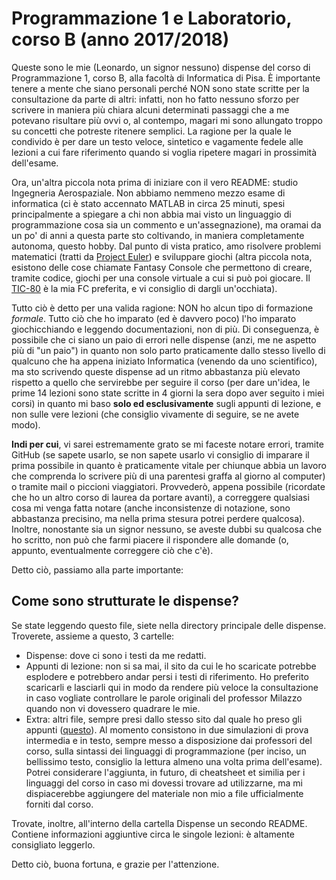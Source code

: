 # Programmazione 1 e Laboratorio, corso B (anno 2017/2018)
Queste sono le mie (Leonardo, un signor nessuno) dispense del corso di Programmazione 1, corso B, alla facoltà di Informatica di Pisa. È importante tenere a mente che siano personali perché NON sono state scritte per la consultazione da parte di altri: infatti, non ho fatto nessuno sforzo per scrivere in maniera più chiara alcuni determinati passaggi che a me potevano risultare più ovvi o, al contempo, magari mi sono allungato troppo su concetti che potreste ritenere semplici. La ragione per la quale le condivido è per dare un testo veloce, sintetico e vagamente fedele alle lezioni a cui fare riferimento quando si voglia ripetere magari in prossimità dell'esame.

Ora, un'altra piccola nota prima di iniziare con il vero README: studio Ingegneria Aerospaziale. Non abbiamo nemmeno mezzo esame di informatica (ci è stato accennato MATLAB in circa 25 minuti, spesi principalmente a spiegare a chi non abbia mai visto un linguaggio di programmazione cosa sia un commento e un'assegnazione), ma oramai da un po' di anni a questa parte sto coltivando, in maniera completamente autonoma, questo hobby. Dal punto di vista pratico, amo risolvere problemi matematici (tratti da [Project Euler](https://projecteuler.net/archives)) e sviluppare giochi (altra piccola nota, esistono delle cose chiamate Fantasy Console che permettono di creare, tramite codice, giochi per una console virtuale a cui si può poi giocare. Il [TIC-80](https://tic.computer/) è la mia FC preferita, e vi consiglio di dargli un'occhiata).

Tutto ciò è detto per una valida ragione: NON ho alcun tipo di formazione *formale*. Tutto ciò che ho imparato (ed è davvero poco) l'ho imparato giochicchiando e leggendo documentazioni, non di più. Di conseguenza, è possibile che ci siano un paio di errori nelle dispense (anzi, me ne aspetto più di "un paio") in quanto non solo parto praticamente dallo stesso livello di qualcuno che ha appena iniziato Informatica (venendo da uno scientifico), ma sto scrivendo queste dispense ad un ritmo abbastanza più elevato rispetto a quello che servirebbe per seguire il corso (per dare un'idea, le prime 14 lezioni sono state scritte in 4 giorni la sera dopo aver seguito i miei corsi) in quanto mi baso **solo ed esclusivamente** sugli appunti di lezione, e non sulle vere lezioni (che consiglio vivamente di seguire, se ne avete modo).

**Indi per cui**, vi sarei estremamente grato se mi faceste notare errori, tramite GitHub (se sapete usarlo, se non sapete usarlo vi consiglio di imparare il prima possibile in quanto è praticamente vitale per chiunque abbia un lavoro che comprenda lo scrivere più di una parentesi graffa al giorno al computer) o tramite mail o piccioni viaggiatori. Provvederò, appena possibile (ricordate che ho un altro corso di laurea da portare avanti), a correggere qualsiasi cosa mi venga fatta notare (anche inconsistenze di notazione, sono abbastanza precisino, ma nella prima stesura potrei perdere qualcosa). Inoltre, nonostante sia un signor nessuno, se aveste dubbi su qualcosa che ho scritto, non può che farmi piacere il rispondere alle domande (o, appunto, eventualmente correggere ciò che c'è).

Detto ciò, passiamo alla parte importante:

## Come sono strutturate le dispense?
Se state leggendo questo file, siete nella directory principale delle dispense. Troverete, assieme a questo, 3 cartelle:
* Dispense: dove ci sono i testi da me redatti.
* Appunti di lezione: non si sa mai, il sito da cui le ho scaricate potrebbe esplodere e potrebbero andar persi i testi di riferimento. Ho preferito scaricarli e lasciarli qui in modo da rendere più veloce la consultazione in caso vogliate controllare le parole originali del professor Milazzo quando non vi dovessero quadrare le mie.
* Extra: altri file, sempre presi dallo stesso sito dal quale ho preso gli appunti ([questo](http://pages.di.unipi.it/milazzo/teaching/AA1718-Prog1/index.html)). Al momento consistono in due simulazioni di prova intermedia e in testo, sempre messo a disposizione dai professori del corso, sulla sintassi dei linguaggi di programmazione (per inciso, un bellissimo testo, consiglio la lettura almeno una volta prima dell'esame). Potrei considerare l'aggiunta, in futuro, di cheatsheet et similia per i linguaggi del corso in caso mi dovessi trovare ad utilizzarne, ma mi dispiacerebbe aggiungere del materiale non mio a file ufficialmente forniti dal corso.

Trovate, inoltre, all'interno della cartella Dispense un secondo README. Contiene informazioni aggiuntive circa le singole lezioni: è altamente consigliato leggerlo.

Detto ciò, buona fortuna, e grazie per l'attenzione.